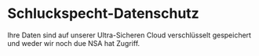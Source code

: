 # Schluckspecht-Datenschutz

Ihre Daten sind auf unserer Ultra-Sicheren Cloud verschlüsselt gespeichert und weder wir noch due NSA hat Zugriff.
